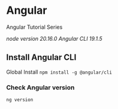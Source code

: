 # Angular
Angular Tutorial Series

*node version 20.16.0*
*Angular CLI 19.1.5*

## Install Angular CLI
Global Install `npm install -g @angular/cli`
### Check Angular version
`ng version`




